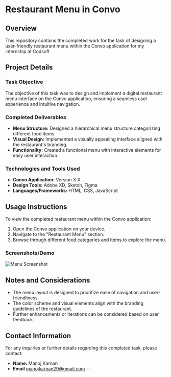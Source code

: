 
# Restaurant Menu in Convo 

## Overview

This repository contains the completed work for the task of designing a user-friendly restaurant menu within the Convo application for my internship at Codsoft

## Project Details

### Task Objective

The objective of this task was to design and implement a digital restaurant menu interface on the Convo application, ensuring a seamless user experience and intuitive navigation.

### Completed Deliverables

- **Menu Structure:** Designed a hierarchical menu structure categorizing different food items.
- **Visual Design:** Implemented a visually appealing interface aligned with the restaurant's branding.
- **Functionality:** Created a functional menu with interactive elements for easy user interaction.

### Technologies and Tools Used

- **Convo Application:** Version X.X
- **Design Tools:** Adobe XD, Sketch, Figma
- **Languages/Frameworks:** HTML, CSS, JavaScript

## Usage Instructions

To view the completed restaurant menu within the Convo application:

1. Open the Convo application on your device.
2. Navigate to the "Restaurant Menu" section.
3. Browse through different food categories and items to explore the menu.

### Screenshots/Demo

![Menu Screenshot]( ![image](https://github.com/manojkarnan/codsoft_taskno3/assets/154117732/5bd62590-ca3a-4b9d-b3a6-b3501c09a816) )



## Notes and Considerations

- The menu layout is designed to prioritize ease of navigation and user-friendliness.
- The color scheme and visual elements align with the branding guidelines of the restaurant.
- Further enhancements or iterations can be considered based on user feedback.

## Contact Information

For any inquiries or further details regarding this completed task, please contact:

- **Name:** Manoj Karnan
- **Email** manojkarnan29@gmail.com --
